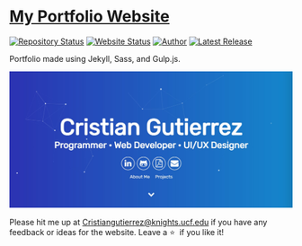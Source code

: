 # <a href="https://cgutii.github.io/" target="_blank">My Portfolio Website</a>

[![Repository Status](https://img.shields.io/badge/Repository%20Status-Maintained-dark%20green.svg)](https://github.com/AVS1508/My-Alternate-Portfolio-Website/)
[![Website Status](https://img.shields.io/badge/Website%20Status-Online-green)](cristiangutierrez@knights.ucf.edu)
[![Author](https://img.shields.io/badge/Author-Cristian%20D%20Gutierrez-blue.svg)](https://www.linkedin.com/in/AVS1508/)
[![Latest Release](https://img.shields.io/badge/Latest%20Release-1%20June%202023-yellow.svg)](https://github.com/AVS1508/My-Alternate-Portfolio-Website/commit/master)

 <p align="justify">Portfolio made using Jekyll, Sass, and Gulp.js.</p>

![My Alternate Portfolio Website](https://github.com/CGutii/CGutii.github.io/blob/main/assets/img/jpg/LandingPage.jpg)

Please hit me up at Cristiangutierrez@knights.ucf.edu if you have any feedback or ideas for the website. Leave a :star: &nbsp;if you like it!
